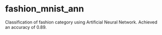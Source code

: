 # fashion_mnist_ann
Classification of fashion category using Artificial Neural Network. Achieved an accuracy of 0.89.
